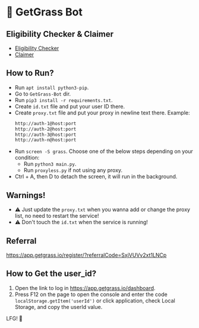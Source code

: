 # :seedling: GetGrass Bot

## Eligibility Checker & Claimer
- [Eligibility Checker](https://grassfoundation.io/eligibility)
- [Claimer](https://github.com/MsLolita/Grass-Claimer)

## How to Run?
- Run `apt install python3-pip`.
- Go to `GetGrass-Bot` dir.
- Run `pip3 install -r requirements.txt`.
- Create `id.txt` file and put your user ID there.
- Create `proxy.txt` file and put your proxy in newline text there. Example:
    ```txt
    http://auth-1@host:port
    http://auth-2@host:port
    http://auth-3@host:port
    http://auth-n@host:port
- Run `screen -S grass`. Choose one of the below steps depending on your condition:
    - Run `python3 main.py`.
    - Run `proxyless.py` if not using any proxy.
- Ctrl + A, then D to detach the screen, it will run in the background.

## Warnings!
- :warning: Just update the `proxy.txt` when you wanna add or change the proxy list, no need to restart the service!
- :warning: Don't touch the `id.txt` when the service is running!

## Referral
https://app.getgrass.io/register/?referralCode=SxjVUVv2xt1LNCp

## How to Get the user_id?
1. Open the link to log in https://app.getgrass.io/dashboard.
2. Press F12 on the page to open the console and enter the code `localStorage.getItem('userId')` or click application, check Local Storage, and copy the userId value.

LFG! :rocket:

